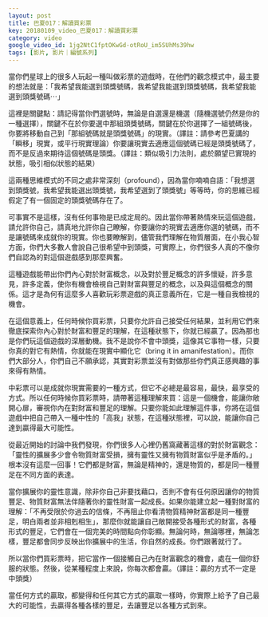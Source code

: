 ```yaml
---
layout: post
title: 巴夏017：解讀買彩票
key: 20180109_video_巴夏017：解讀買彩票
category: video
google_video_id: 1jg2NtC1fptOKwGd-otRoU_im5SUhMs39hw
tags: [影片, 影片｜編號系列]
---
```



當你們星球上的很多人玩起一種叫做彩票的遊戲時，在他們的觀念模式中，最主要的想法就是：「我希望我能選到頭獎號碼，我希望我能選到頭獎號碼，我希望我能選到頭獎號碼⋯」

這裡是關鍵點：請記得當你們選號時，無論是自選還是機選（隨機選號仍然是你的一種選擇），關鍵不在於你要選中那組頭獎號碼，關鍵在於你選擇了一組號碼後，你要將移動自己到「那組號碼就是頭獎號碼」的現實。（譯註：請參考巴夏講的「瞬移」現實，或平行現實理論）你要讓現實去適應這個號碼已經是頭獎號碼了，而不是反過來期待這個號碼是頭獎。（譯註：類似吸引力法則，處於願望已實現的狀態，吸引相似狀態的結果）

這兩種思維模式的不同之處非常深刻（profound），因為當你喃喃自語：「我想選到頭獎號，我希望我能選出頭獎號，我希望選到了頭獎號」等等時，你的思維已經假定了有一個固定的頭獎號碼存在了。

可事實不是這樣，沒有任何事物是已成定局的。因此當你帶著熱情來玩這個遊戲，請允許你自己，請真地允許你自己瞭解，你要讓你的現實去適應你選的號碼，而不是讓號碼來成就你的現實。你也要瞭解到，儘管我們理解在物質層面，在小我心智方面，你們大多數人會說自己很希望中到頭獎，可實際上，你們很多人真的不像你們自認為的對這個遊戲感到那麼興奮。

這種遊戲能帶出你們內心對於財富概念，以及對於豐足概念的許多懷疑，許多意見，許多定義，使你有機會檢視自己對財富與豐足的概念，以及與這個概念的關係。這才是為何有這麼多人喜歡玩彩票遊戲的真正意義所在，它是一種自我檢視的機會。

在這個意義上，任何時候你買彩票，只要你允許自己接受任何結果，並利用它們來徹底探索你內心對於財富和豐足的理解，在這種狀態下，你就已經贏了。因為那也是你們玩這個遊戲的深層動機。我不是說你不會中頭獎，這像其它事物一樣，只要你真的對它有熱情，你就能在現實中顯化它（bring it in amanifestation）。而你們大部分人，你們自己不願承認，其實對彩票並沒有對做那些你們真正感興趣的事來得有熱情。

中彩票可以是成就你現實需要的一種方式，但它不必總是最容易，最快，最享受的方式。所以任何時候你買彩票時，請帶著這種理解來買：這是一個機會，能讓你敞開心扉，審視你內在對財富和豐足的理解。只要你能如此理解這件事，你將在這個遊戲中把自己帶入一種中性的「高我」狀態，在這種狀態裡，可以說，能讓你自己達到贏得最大可能性。

從最近開始的討論中我們發現，你們很多人心裡仍舊窩藏著這樣的對於財富觀念：「靈性的擴展多少會令物質財富受損，擁有靈性又擁有物質財富似乎是矛盾的。」根本沒有這麼一回事！它們都是財富，無論是精神的，還是物質的，都是同一種豐足在不同方面的表達。

當你擴展你的靈性意識，除非你自己非要找藉口，否則不會有任何原因讓你的物質豐足、物質財富無法伴隨著你的靈性財富一起成長。如果你能建立起一種對財富的理解：「不再受限於你過去的信條，不再阻止你看清物質精神財富都是同一種豐足，明白兩者並非相剋相生」，那麼你就能讓自己敞開接受各種形式的財富，各種形式的豐足，它們會在一個完美的時間點向你彰顯。無論何時，無論哪裡，無論怎樣，豐足都會同步反映出你擴展中的生活，你自然的成長。你們跟著就行了。

所以當你們買彩票時，把它當作一個接觸自己內在財富觀念的機會，處在一個你舒服的狀態。然後，從某種程度上來說，你每次都會贏。（譯註：贏的方式不一定是中頭獎）

當任何方式的贏取，都變得和任何其它方式的贏取一樣時，你實際上給予了自己最大的可能性，去贏得各種各樣的豐足，去讓豐足以各種方式到來。
